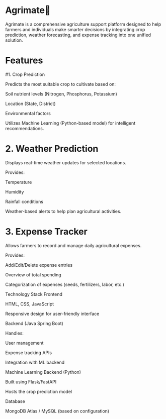 # Agrimate🌿

Agrimate is a comprehensive agriculture support platform designed to help farmers and individuals make smarter decisions by integrating crop prediction, weather forecasting, and expense tracking into one unified solution.

# Features
#1. Crop Prediction

Predicts the most suitable crop to cultivate based on:

Soil nutrient levels (Nitrogen, Phosphorus, Potassium)

Location (State, District)

Environmental factors

Utilizes Machine Learning (Python-based model) for intelligent recommendations.

# 2. Weather Prediction

Displays real-time weather updates for selected locations.

Provides:

Temperature

Humidity

Rainfall conditions

Weather-based alerts to help plan agricultural activities.

# 3. Expense Tracker

Allows farmers to record and manage daily agricultural expenses.

Provides:

Add/Edit/Delete expense entries

Overview of total spending

Categorization of expenses (seeds, fertilizers, labor, etc.)

Technology Stack
Frontend

HTML, CSS, JavaScript

Responsive design for user-friendly interface

Backend (Java Spring Boot)

Handles:

User management

Expense tracking APIs

Integration with ML backend

Machine Learning Backend (Python)

Built using Flask/FastAPI

Hosts the crop prediction model

Database

MongoDB Atlas / MySQL (based on configuration)

